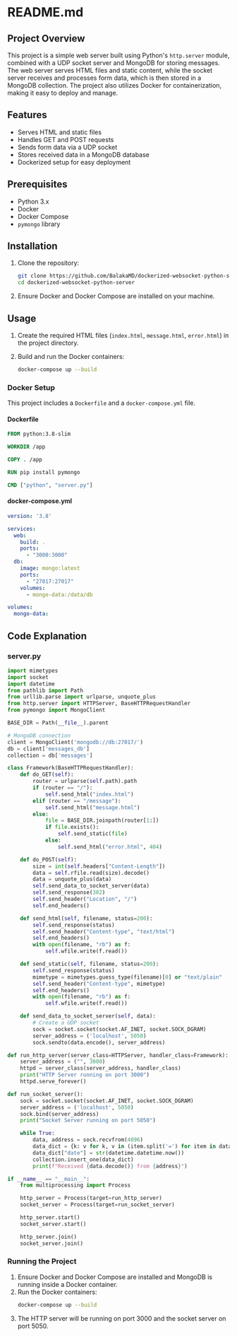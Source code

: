 # README.md

## Project Overview

This project is a simple web server built using Python's `http.server` module, combined with a UDP socket server and MongoDB for storing messages. The web server serves HTML files and static content, while the socket server receives and processes form data, which is then stored in a MongoDB collection. The project also utilizes Docker for containerization, making it easy to deploy and manage.

## Features

- Serves HTML and static files
- Handles GET and POST requests
- Sends form data via a UDP socket
- Stores received data in a MongoDB database
- Dockerized setup for easy deployment

## Prerequisites

- Python 3.x
- Docker
- Docker Compose
- `pymongo` library

## Installation

1. Clone the repository:
    ```sh
    git clone https://github.com/BalakaMD/dockerized-websocket-python-server.git
    cd dockerized-websocket-python-server
    ```

2. Ensure Docker and Docker Compose are installed on your machine.

## Usage

1. Create the required HTML files (`index.html`, `message.html`, `error.html`) in the project directory.

2. Build and run the Docker containers:
    ```sh
    docker-compose up --build
    ```

### Docker Setup

This project includes a `Dockerfile` and a `docker-compose.yml` file.

#### Dockerfile

```Dockerfile
FROM python:3.8-slim

WORKDIR /app

COPY . /app

RUN pip install pymongo

CMD ["python", "server.py"]
```

#### docker-compose.yml

```yaml
version: '3.8'

services:
  web:
    build: .
    ports:
      - "3000:3000"
  db:
    image: mongo:latest
    ports:
      - "27017:27017"
    volumes:
      - mongo-data:/data/db

volumes:
  mongo-data:
```

## Code Explanation

### server.py

```python
import mimetypes
import socket
import datetime
from pathlib import Path
from urllib.parse import urlparse, unquote_plus
from http.server import HTTPServer, BaseHTTPRequestHandler
from pymongo import MongoClient

BASE_DIR = Path(__file__).parent

# MongoDB connection
client = MongoClient('mongodb://db:27017/')
db = client['messages_db']
collection = db['messages']

class Framework(BaseHTTPRequestHandler):
    def do_GET(self):
        router = urlparse(self.path).path
        if (router == "/"):
            self.send_html("index.html")
        elif (router == "/message"):
            self.send_html("message.html")
        else:
            file = BASE_DIR.joinpath(router[1:])
            if file.exists():
                self.send_static(file)
            else:
                self.send_html("error.html", 404)

    def do_POST(self):
        size = int(self.headers["Content-Length"])
        data = self.rfile.read(size).decode()
        data = unquote_plus(data)
        self.send_data_to_socket_server(data)
        self.send_response(302)
        self.send_header("Location", "/")
        self.end_headers()

    def send_html(self, filename, status=200):
        self.send_response(status)
        self.send_header("Content-type", "text/html")
        self.end_headers()
        with open(filename, "rb") as f:
            self.wfile.write(f.read())

    def send_static(self, filename, status=200):
        self.send_response(status)
        mimetype = mimetypes.guess_type(filename)[0] or "text/plain"
        self.send_header("Content-type", mimetype)
        self.end_headers()
        with open(filename, "rb") as f:
            self.wfile.write(f.read())

    def send_data_to_socket_server(self, data):
        # Create a UDP socket
        sock = socket.socket(socket.AF_INET, socket.SOCK_DGRAM)
        server_address = ('localhost', 5050)
        sock.sendto(data.encode(), server_address)

def run_http_server(server_class=HTTPServer, handler_class=Framework):
    server_address = ("", 3000)
    httpd = server_class(server_address, handler_class)
    print("HTTP Server running on port 3000")
    httpd.serve_forever()

def run_socket_server():
    sock = socket.socket(socket.AF_INET, socket.SOCK_DGRAM)
    server_address = ('localhost', 5050)
    sock.bind(server_address)
    print("Socket Server running on port 5050")

    while True:
        data, address = sock.recvfrom(4096)
        data_dict = {k: v for k, v in (item.split('=') for item in data.decode().split('&'))}
        data_dict["date"] = str(datetime.datetime.now())
        collection.insert_one(data_dict)
        print(f"Received {data.decode()} from {address}")

if __name__ == "__main__":
    from multiprocessing import Process

    http_server = Process(target=run_http_server)
    socket_server = Process(target=run_socket_server)

    http_server.start()
    socket_server.start()

    http_server.join()
    socket_server.join()
```

### Running the Project

1. Ensure Docker and Docker Compose are installed and MongoDB is running inside a Docker container.
2. Run the Docker containers:
    ```sh
    docker-compose up --build
    ```
3. The HTTP server will be running on port 3000 and the socket server on port 5050.
